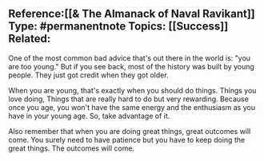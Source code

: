 
**Reference:**[[& The Almanack of Naval Ravikant]]
**Type:** #permanentnote 
**Topics:** [[Success]]
**Related:**
---

One of the most common bad advice that's out there in the world is: "you are too young." But if you see back, most of the history was built by young people. They just got credit when they got older.

When you are young, that's exactly when you should do things. Things you love doing, Things that are really hard to do but very rewarding. Because once you age, you won't have the same energy and the enthusiasm as you have in your young age. So, take advantage of it.

Also remember that when you are doing great things, great outcomes will come. You surely need to have patience but you have to keep doing the great things. The outcomes will come. 